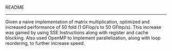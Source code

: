 README
*************
Given a naive implementation of matrix multiplication, optimized and increased performance of 50 fold (1 GFlop/s to 50 GFlop/s). This increase was gained by using SSE Instructions along with register and cache blocking. Also used OpenMP to implement parallelization, along with loop reordering, to further increase speed. 